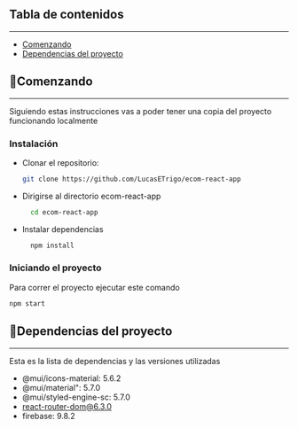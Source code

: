 ## Tabla de contenidos

---

-   [Comenzando](#comenzando)
-   [Dependencias del proyecto](#dependencias-del-proyecto)

## 🚀Comenzando

---

Siguiendo estas instrucciones vas a poder tener una copia del proyecto funcionando localmente

### Instalación

-   Clonar el repositorio:
    ```bash
    git clone https://github.com/LucasETrigo/ecom-react-app
    ```
-   Dirigirse al directorio ecom-react-app
    ```bash
      cd ecom-react-app
    ```
-   Instalar dependencias
    ```bash
      npm install
    ```

### Iniciando el proyecto

Para correr el proyecto ejecutar este comando

```bash
npm start
```

## 🔌Dependencias del proyecto

---

Esta es la lista de dependencias y las versiones utilizadas

-   @mui/icons-material: 5.6.2
-   @mui/material": 5.7.0
-   @mui/styled-engine-sc: 5.7.0
-   react-router-dom@6.3.0
-   firebase: 9.8.2
